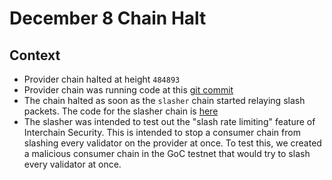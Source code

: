 # December 8 Chain Halt

## Context
* Provider chain halted at height `484893`
* Provider chain was running code at this [git commit](https://github.com/cosmos/gaia/commit/2627f224c78010c1884f7e8da3d9ce0d5b54a812)
* The chain halted as soon as the `slasher` chain started relaying slash packets. The code for the slasher chain is [here](https://github.com/cosmos/interchain-security/tree/sainoe/malicious-consumer)
* The slasher was intended to test out the "slash rate limiting" feature of Interchain Security. This is intended to stop a consumer chain from slashing every validator on the provider at once. To test this, we created a malicious consumer chain in the GoC testnet that would try to slash every validator at once.